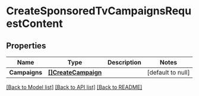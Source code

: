# CreateSponsoredTvCampaignsRequestContent

## Properties
Name | Type | Description | Notes
------------ | ------------- | ------------- | -------------
**Campaigns** | [**[]CreateCampaign**](CreateCampaign.md) |  | [default to null]

[[Back to Model list]](../README.md#documentation-for-models) [[Back to API list]](../README.md#documentation-for-api-endpoints) [[Back to README]](../README.md)

